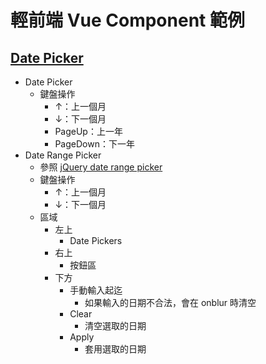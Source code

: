 # 輕前端 Vue Component 範例

## [Date Picker](https://ragnakuei.github.io/vue-components/date%20picker.html)

- Date Picker
  - 鍵盤操作
    - ↑：上一個月
    - ↓：下一個月
    - PageUp：上一年
    - PageDown：下一年
- Date Range Picker
  - 參照 [jQuery date range picker](https://www.daterangepicker.com)
  - 鍵盤操作
    - ↑：上一個月
    - ↓：下一個月
  - 區域
    - 左上
      - Date Pickers
    - 右上
      - 按鈕區
    - 下方
      - 手動輸入起迄
        - 如果輸入的日期不合法，會在 onblur 時清空
      - Clear
        - 清空選取的日期
      - Apply
        - 套用選取的日期


